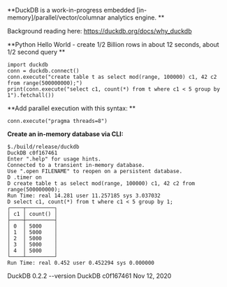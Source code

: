 **DuckDB is a work-in-progress embedded [in-memory]/parallel/vector/columnar analytics engine. **   

Background reading here:  https://duckdb.org/docs/why_duckdb

**Python Hello World - create 1/2 Billion rows in about 12 seconds, about 1/2 second query **
```
import duckdb
conn = duckdb.connect()
conn.execute("create table t as select mod(range, 100000) c1, 42 c2 from range(500000000);")
print(conn.execute("select c1, count(*) from t where c1 < 5 group by 1").fetchall())
```
**Add parallel execution with this syntax: ** 
```
conn.execute("pragma threads=8")
```

**Create an in-memory database via CLI:**
```
$./build/release/duckdb
DuckDB c0f167461
Enter ".help" for usage hints.
Connected to a transient in-memory database.
Use ".open FILENAME" to reopen on a persistent database.
D .timer on
D create table t as select mod(range, 100000) c1, 42 c2 from range(500000000);
Run Time: real 14.281 user 11.257185 sys 3.037032
D select c1, count(*) from t where c1 < 5 group by 1;
┌────┬─────────┐
│ c1 │ count() │
├────┼─────────┤
│ 0  │ 5000    │
│ 1  │ 5000    │
│ 2  │ 5000    │
│ 3  │ 5000    │
│ 4  │ 5000    │
└────┴─────────┘
Run Time: real 0.452 user 0.452294 sys 0.000000
```

DuckDB 0.2.2  --version DuckDB c0f167461  Nov 12, 2020
